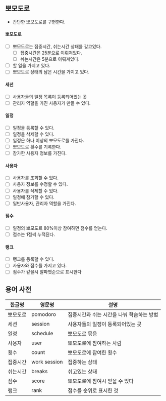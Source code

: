 ## 뽀모도로

- 간단한 뽀모도로를 구현한다.

#### 뽀모도로
- [ ] 뽀모도르는 집중시간, 쉬는시간 상태를 갖고있다.
    - [ ] 집중시간은 25분으로 이뤄져있다.
    - [ ] 쉬는시간은 5분으로 이뤄져있다.
- [ ] 할 일을 가지고 있다.
- [ ] 뽀모도르 상태의 남은 시간을 가지고 있다.

#### 세션
- [ ] 사용자들의 일정 목록이 등록되어있는 곳
- [ ] 관리자 역할을 가진 사용자가 만들 수 있다.

#### 일정
- [ ] 일정을 등록할 수 있다.
- [ ] 일정을 삭제할 수 있다.  
- [ ] 일정은 하나 이상의 뽀모도로를 가진다.
- [ ] 뽀모도로 횟수를 기록한다.
- [ ] 참가한 사용자 정보를 가진다.

#### 사용자
- [ ] 사용자를 조회할 수 있다.
- [ ] 사용자 정보를 수정할 수 있다.
- [ ] 사용자를 삭제할 수 있다.
- [ ] 일정에 참가할 수 있다.
- [ ] 일반사용자, 관리자 역할을 가진다.

#### 점수
- [ ] 일정의 뽀모도르 80%이상 참여하면 점수를 얻는다.
- [ ] 점수는 1점씩 누적된다.

#### 랭크
- [ ] 랭크를 등록할 수 있다.
- [ ] 사용자와 점수를 가지고 있다.
- [ ] 점수가 같을시 알파벳순으로 표시한다

## 용어 사전

| 한글명 | 영문명 | 설명 |
| --- | --- | --- |
| 뽀모도로 | pomodoro  | 집중시간과 쉬는 시간을 나눠 학습하는 방법 |
| 세션 | session  | 사용자들의 일정이 등록되어있는 곳 |
| 일정 | schedule | 뽀모도르 묶음 |
| 사용자 | user | 뽀모도로에 참여하는 사람 |
| 횟수 | count | 뽀모도로에 참여한 횟수 |
| 집중시간 | work session | 집중하는 상태 |
| 쉬는시간 | breaks | 쉬고있는 상태 |
| 점수 | score | 뽀모도로에 참여시 얻을 수 있다 |
| 랭크 | rank | 점수를 순위로 표시한 것 |
